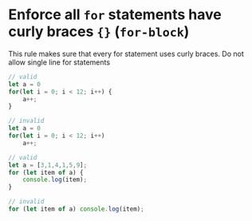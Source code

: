 # Enforce all `for` statements have curly braces `{}` (`for-block`)

This rule makes sure that every for statement uses curly braces. Do not allow single line for statements

```typescript
// valid
let a = 0
for(let i = 0; i < 12; i++) {
    a++;
}

// invalid
let a = 0
for(let i = 0; i < 12; i++)
    a++;
```

```typescript
// valid
let a = [3,1,4,1,5,9];
for (let item of a) {
    console.log(item);
}

// invalid
for (let item of a) console.log(item);
```
